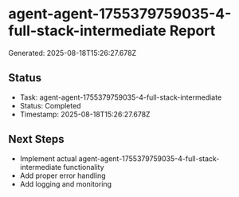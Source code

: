 # agent-agent-1755379759035-4-full-stack-intermediate Report

Generated: 2025-08-18T15:26:27.678Z

## Status
- Task: agent-agent-1755379759035-4-full-stack-intermediate
- Status: Completed
- Timestamp: 2025-08-18T15:26:27.678Z

## Next Steps
- Implement actual agent-agent-1755379759035-4-full-stack-intermediate functionality
- Add proper error handling
- Add logging and monitoring
